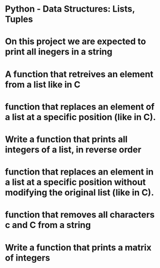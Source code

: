 # Python - Data Structures: Lists, Tuples
# On this project we are expected to print all inegers in a string
# A function that retreives an element from a list like in C
# function that replaces an element of a list at a specific position (like in C).
# Write a function that prints all integers of a list, in reverse order
# function that replaces an element in a list at a specific position without modifying the original list (like in C).
# function that removes all characters c and C from a string
# Write a function that prints a matrix of integers
